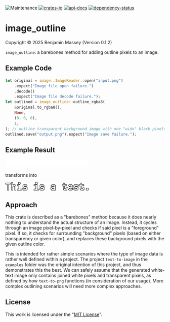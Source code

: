 ![Maintenance](https://img.shields.io/badge/maintenance-actively--developed-brightgreen.svg)
[![crates-io](https://img.shields.io/crates/v/image_outline.svg)](https://crates.io/crates/image_outline)
[![api-docs](https://docs.rs/image_outline/badge.svg)](https://docs.rs/image_outline)
[![dependency-status](https://deps.rs/repo/github/BenjaminMassey/image_outline/status.svg)](https://deps.rs/repo/github/BenjaminMassey/image_outline)

# image_outline
Copyright &copy; 2025 Benjamin Massey (Version 0.1.2)

`image_outline`: a barebones method for adding outline pixels to an image.

## Example Code

```rust
let original = image::ImageReader::open("input.png")
    .expect("Image file open failure.")
    .decode()
    .expect("Image file decode failure.");
let outlined = image_outline::outline_rgba8(
    &original.to_rgba8(),
    None,
    (0, 0, 0),
    1,
); // outline transparent background image with one "wide" black pixels
outlined.save("output.png").expect("Image save failure.");
```

## Example Result

![input](docs/input.png)

transforms into

![output](docs/output.png)

## Approach

This crate is described as a "barebones" method because it does nearly nothing
to understand the actual structure of an image. Instead, it cycles through an
image pixel-by-pixel and checks if said pixel is a "foreground" pixel. If so, it
checks for surrounding "background" pixels (based on either transparency or
given color), and replaces these background pixels with the given outline color.

This is intended for rather simple scenarios where the type of image data is
rather well defined within a project. The project `text-to-image` in the
`examples` folder was the original intention of this project, and thus
demonstrates this the best. We can safely assume that the generated white-text
image only contains joined white pixels and transparent pixels, as defined by
how `text-to-png` functions (in consideration of our usage). More complex
outlining scenarios will need more complex approaches.

## License

This work is licensed under the "[MIT License](https://opensource.org/license/mit)".
